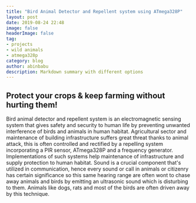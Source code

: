 ```yaml
---
title: "Bird Animal Detector and Repellent system using ATmega328P"
layout: post
date: 2019-08-24 22:48
image: false
headerImage: false
tag:
- projects
- wild animals
- atmega328p
category: blog
author: abinbabu
description: Markdown summary with different options
---
```


## Protect your crops & keep farming without hurting them!

Bird animal detector and repellent system is an electromagnetic sensing system that gives safety and security to human life by preventing unwanted interference of birds and animals in human habitat. 
Agricultural sector and maintenance of building infrastructure suffers great threat thanks to animal attack, this is often controlled and rectified by a repelling system incorporating a PIR sensor, ATmega328P and a frequency generator.
Implementations of such systems help maintenance of infrastructure and supply protection to human habitat. Sound is a crucial component that's utilized in communication, hence every sound or call in animals or citizenry has certain significance so this same hearing range are often wont to chase away animals and birds by emitting an ultrasonic sound which is disturbing to them.
Animals like dogs, rats and most of the birds are often driven away by this technique.
